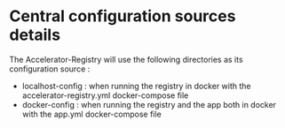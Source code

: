 # Central configuration sources details

The Accelerator-Registry will use the following directories as its configuration source :

- localhost-config : when running the registry in docker with the accelerator-registry.yml docker-compose file
- docker-config : when running the registry and the app both in docker with the app.yml docker-compose file
